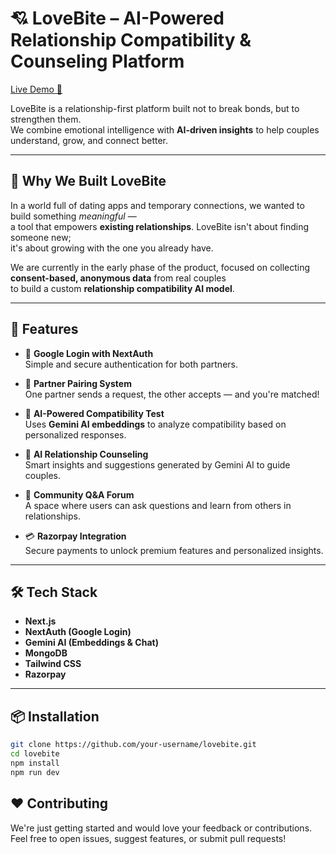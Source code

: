 # 💘 LoveBite – AI-Powered Relationship Compatibility & Counseling Platform

[Live Demo 🚀](https://love-bite-ai.vercel.app)

LoveBite is a relationship-first platform built not to break bonds, but to strengthen them.  
We combine emotional intelligence with **AI-driven insights** to help couples understand, grow, and connect better.

---

## 🧠 Why We Built LoveBite

In a world full of dating apps and temporary connections, we wanted to build something *meaningful* —  
a tool that empowers **existing relationships**. LoveBite isn't about finding someone new;  
it's about growing with the one you already have.

We are currently in the early phase of the product, focused on collecting **consent-based, anonymous data** from real couples  
to build a custom **relationship compatibility AI model**.

---

## 🌟 Features

- 🔐 **Google Login with NextAuth**  
  Simple and secure authentication for both partners.

- 🤝 **Partner Pairing System**  
  One partner sends a request, the other accepts — and you're matched!

- 🧠 **AI-Powered Compatibility Test**  
  Uses **Gemini AI embeddings** to analyze compatibility based on personalized responses.

- 💬 **AI Relationship Counseling**  
  Smart insights and suggestions generated by Gemini AI to guide couples.

- 👥 **Community Q&A Forum**  
  A space where users can ask questions and learn from others in relationships.

- 💳 **Razorpay Integration**  
  Secure payments to unlock premium features and personalized insights.

---

## 🛠️ Tech Stack

- **Next.js**
- **NextAuth (Google Login)**
- **Gemini AI (Embeddings & Chat)**
- **MongoDB**
- **Tailwind CSS**
- **Razorpay**

---

## 📦 Installation

```bash
git clone https://github.com/your-username/lovebite.git
cd lovebite
npm install
npm run dev
```

## ❤️ Contributing
We're just getting started and would love your feedback or contributions.
Feel free to open issues, suggest features, or submit pull requests!

